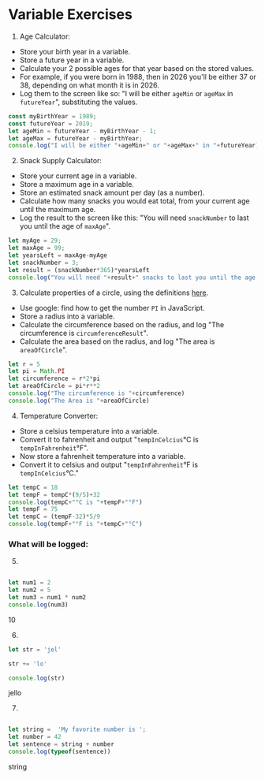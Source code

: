 
# Variable Exercises

1. Age Calculator:
* Store your birth year in a variable.
* Store a future year in a variable.
* Calculate your 2 possible ages for that year based on the stored values.
* For example, if you were born in 1988, then in 2026 you'll be either 37 or 38, depending on what month it is in 2026.
* Log them to the screen like so: "I will be either `ageMin` or `ageMax` in `futureYear`", substituting the values.
``` js
const myBirthYear = 1989;
const futureYear = 2019;
let ageMin = futureYear - myBirthYear - 1;
let ageMax = futureYear - myBirthYear;
console.log("I will be either "+ageMin+" or "+ageMax+" in "+futureYear)
```

2. Snack Supply Calculator:
* Store your current age in a variable.
* Store a maximum age in a variable.
* Store an estimated snack amount per day (as a number).
* Calculate how many snacks you would eat total, from your current age until the maximum age.
* Log the result to the screen like this: "You will need `snackNumber` to last you until the age of `maxAge`".
``` js
let myAge = 29;
let maxAge = 99;
let yearsLeft = maxAge-myAge
let snackNumber = 3;
let result = (snackNumber*365)*yearsLeft
console.log("You will need "+result+" snacks to last you until the age of "+maxAge)

```
3. Calculate properties of a circle, using the definitions [here](http://math2.org/math/geometry/circles.htm).
* Use google: find how to get the number `PI` in JavaScript.
* Store a radius into a variable.
* Calculate the circumference based on the radius, and log "The circumference is `circumferenceResult`".
* Calculate the area based on the radius, and log "The area is `areaOfCircle`".
``` js
let r = 5
let pi = Math.PI
let circumference = r*2*pi
let areaOfCircle = pi*r**2
console.log("The circumference is "+circumference)
console.log("The Area is "+areaOfCircle)
```

4. Temperature Converter:
* Store a celsius temperature into a variable.
* Convert it to fahrenheit and output "`tempInCelcius`°C is `tempInFahrenheit`°F".
* Now store a fahrenheit temperature into a variable.
* Convert it to celsius and output "`tempInFahrenheit`°F is `tempInCelcius`°C."
``` js
let tempC = 18
let tempF = tempC*(9/5)+32
console.log(tempC+"°C is "+tempF+"°F")
let tempF = 75
let tempC = (tempF-32)*5/9
console.log(tempF+"°F is "+tempC+"°C")
```
### What will be logged:
5.
```js

let num1 = 2
let num2 = 5
let num3 = num1 * num2
console.log(num3)
```
10

6.
```js
let str = 'jel'

str += 'lo'

console.log(str)
```
jello

7.
```js

let string =  'My favorite number is ';
let number = 42
let sentence = string + number
console.log(typeof(sentence))
```
string
